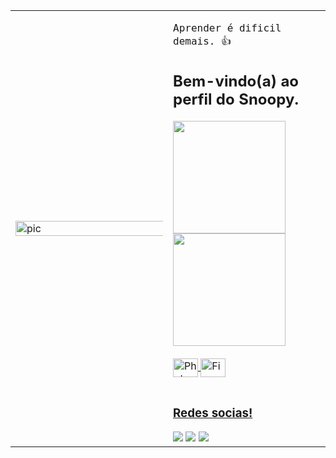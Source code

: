 <div>
<table>
  <tr>
    <td style="width: 50%;">
       <img src="https://github.com/user-attachments/assets/3f8dcede-5910-457e-8f32-85004a802285" alt="pic" style="width: 200%; border: none;"/>
    </td>
    <td style="width: 50%; vertical-align: top;">
      <p style="font-family: monospace; font-size: 16px;">
        Aprender é dificil demais. 👍
</p>
</div>
      
## Bem-vindo(a) ao perfil do Snoopy.

 <div>
   <a href="https://github.com/InjuredCrow">
   <img height="180em" src="https://github-readme-stats.vercel.app/api?username=InjuredCrow&show_icons=true&theme=dark&include_all_commits=true&count_private=true"/>
   <img height="180em" src="https://github-readme-stats.vercel.app/api/top-langs/?username=InjuredCrow&layout=compact&langs_count=6&theme=dark"/>
</div>
    

<div style="display: inline_block"><br>
  <img align="center" alt="Photoshop" height="30" width="40" src="https://cdn.jsdelivr.net/gh/devicons/devicon@latest/icons/photoshop/photoshop-original.svg" />
  <img align="center" alt="Figma" height="30" width="40" src="https://cdn.jsdelivr.net/gh/devicons/devicon@latest/icons/figma/figma-original.svg" />
</div>

          
<br>
 
### Redes socias!
 
<div> 
  <a href="https://www.instagram.com/" target="_blank"><img src="https://img.shields.io/badge/-Instagram-%23E4405F?style=for-the-badge&logo=instagram&logoColor=white" target="_blank"></a>
  <a href="https://api.whatsapp.com/" target="_blank"><img src="https://img.shields.io/badge/-WhatsApp-%25B4FF?style=for-the-badge&logo=whatsapp&logoColor=white" target="_blank"></a>
  <a href="https://www.linkedin.com/" target="_blank"><img src="https://img.shields.io/badge/-LinkedIn-%230077B5?style=for-the-badge&logo=linkedin&logoColor=white" target="_blank"></a>
</div>

